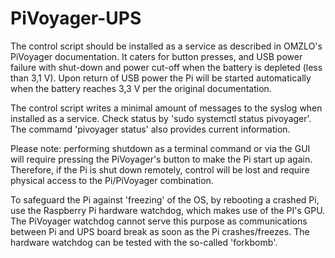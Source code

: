 # PiVoyager-UPS

The control script should be installed as a service as described in OMZLO's PiVoyager documentation.
It caters for button presses, and USB power failure with shut-down and power cut-off when the battery is depleted (less than 3,1 V). Upon return of USB power the Pi will be started automatically when the battery reaches 3,3 V per the original documentation.

The control script writes a minimal amount of messages to the syslog when installed as a service.
Check status by 'sudo systemctl status pivoyager'.
The commamd 'pivoyager status' also provides current information.

Please note: performing shutdown as a terminal command or via the GUI will require pressing the PiVoyager's button to make the Pi start up again. Therefore, if the Pi is shut down remotely, control will be lost and require physical access to the Pi/PiVoyager combination.

To safeguard the Pi against 'freezing' of the OS, by rebooting a crashed Pi, use the Raspberry Pi hardware watchdog, which makes use of the PI's GPU. The PiVoyager watchdog cannot serve this purpose as communications between Pi and UPS board break as soon as the Pi crashes/freezes.
The hardware watchdog can be tested with the so-called 'forkbomb'.
